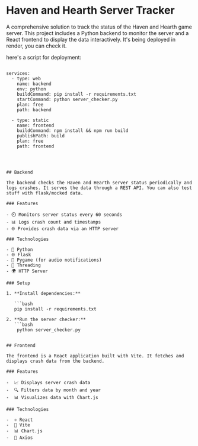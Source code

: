 # Haven and Hearth Server Tracker

A comprehensive solution to track the status of the Haven and Hearth game server. This project includes a Python backend to monitor the server and a React frontend to display the data interactively. It's being deployed in render, you can check it. 

here's a script for deployment:

```

services:
  - type: web
    name: backend
    env: python
    buildCommand: pip install -r requirements.txt
    startCommand: python server_checker.py
    plan: free
    path: backend

  - type: static
    name: frontend
    buildCommand: npm install && npm run build
    publishPath: build
    plan: free
    path: frontend




## Backend

The backend checks the Haven and Hearth server status periodically and logs crashes. It serves the data through a REST API. You can also test stuff with flask/mocked data. 

### Features

- ⏲️ Monitors server status every 60 seconds
- 📊 Logs crash count and timestamps
- 🌐 Provides crash data via an HTTP server

### Technologies

- 🐍 Python
- 🌐 Flask
- 🎵 Pygame (for audio notifications)
- 🔄 Threading
- 🌍 HTTP Server

### Setup

1. **Install dependencies:**

   ```bash
   pip install -r requirements.txt

2. **Run the server checker:**
   ```bash
    python server_checker.py


## Frontend

The frontend is a React application built with Vite. It fetches and displays crash data from the backend.

### Features

-  📈 Displays server crash data
-  🔍 Filters data by month and year
-  📊 Visualizes data with Chart.js

### Technologies

-  ⚛️ React
-  🚀 Vite
-  📊 Chart.js
-  📡 Axios


